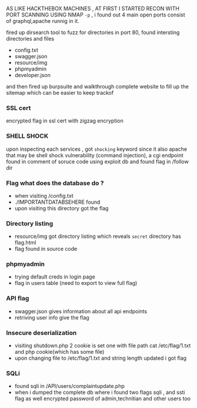 
AS LIKE HACKTHEBOX MACHINES , AT FIRST I STARTED RECON WITH PORT SCANNING USING NMAP `-p` , i found out 4 main open ports consist of graphql,apache runnig in it. 

fired up dirsearch  tool to fuzz for directories in port 80, found intersting directories and files 
- config.txt
- swagger.json
- resource/img
- phpmyadmin
- developer.json 

and then fired up burpsuite and walkthrough complete website to fill up the sitemap which can be easier to keep trackof
### SSL cert

encrypted flag in ssl cert with zigzag encryption

### SHELL SHOCK 
upon inspecting each services , got `shocking` keyword since it also apache that may be shell shock vulnerability (command injection), a cgi endpoint found in comment of soruce code using exploit db and found flag in /follow dir


### Flag what does the database do ?

- when visiting /config.txt 
- ./IMPORTANTDATABSEHERE found
- upon visiting this directory got the flag

### Directory listing

- resource/img got directory listing which reveals `secret` directory has flag.html 
- flag found in source code


### phpmyadmin

- trying default creds in login page 
- flag in users table (need to export to view full flag)



### API flag

- swagger.json gives information about all api endpoints
- retriving user info give the flag


### Insecure deserialization

- visiting shutdown.php 2 cookie is set one with file path cat /etc/flag/1.txt and php cookie(which has some file)
- upon changing file to /etc/flag/1.txt and string length updated i got flag


### SQLi

- found sqli in /API/users/complaintupdate.php
- when i dumped the complete db where i found two flags sqli , and ssti flag as well encrypted password of admin,technitian and other users too






